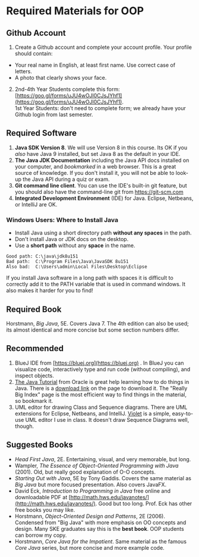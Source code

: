 # Required Materials for OOP

## Github Account

1. Create a Github account and complete your account profile.  Your profile should contain:
  * Your real name in English, at least first name. Use correct case of letters.
  * A photo that clearly shows your face.
2. 2nd-4th Year Students complete this form: [https://goo.gl/forms/uJU4wOJl0CJsJYhf1](https://goo.gl/forms/uJU4wOJl0CJsJYhf1).    
1st Year Students: don't need to complete form; we already have your Github login from last semester.

## Required Software

1. **Java SDK Version 8**.  We will use Version 8 in this course. Its OK if you *also* have Java 9 installed, but set Java 8 as the default in your IDE.
2. **The Java JDK Documentation** including the Java API docs installed on your computer, and *bookmarked* in a web browser. This is a great source of knowledge.  If you don't install it, you will not be able to look-up the Java API during a quiz or exam.
3. **Git command line client**.  You can use the IDE's built-in git feature, but you should also have the command-line git from https://git-scm.com
4. **Integrated Development Environment** (IDE) for Java. Eclipse, Netbeans, or IntelliJ are OK.

### Windows Users: Where to Install Java

* Install Java using a short directory path **without any spaces** in the path.
* Don't install Java or JDK docs on the desktop.
* Use a **short path** without any **space** in the name.
```
Good path: C:\java\jdk8u151 
Bad path:  C:\Program Files\Java\JavaSDK 8u151
Also bad:  C:\Users\admin\Local Files\Desktop\Eclipse
```

If you install Java software in a long path with spaces it is difficult to correctly add it to the PATH variable that is used in command windows.  It also makes it harder for you to find!

## Required Book

Horstmann, *Big Java*, 5E.  Covers Java 7. The 4th edition can also be used; its almost identical and more concise but some section numbers differ.

## Recommended

1. BlueJ IDE from [https://bluej.org](https://bluej.org) . In BlueJ you can visualize code, interactively type and run code (without compiling), and inspect objects.
2. [The Java Tutorial](https://docs.oracle.com/javase/tutorial/) from Oracle is great help learning how to do things in Java. There is a [download link](http://www.oracle.com/technetwork/java/javase/java-tutorial-downloads-2005894.html) on the page to download it.  The "Really Big Index" page is the most efficient way to find things in the material, so bookmark it.
3. UML editor for drawing Class and Sequence diagrams.  There are UML extensions for Eclipse, Netbeans, and IntelliJ.  [Violet](https://sourceforge.net/projects/violet/files/violetumleditor/) is a simple, easy-to-use UML editor I use in class. It doesn't draw Sequence Diagrams well, though.

## Suggested Books

* *Head First Java*, 2E. Entertaining, visual, and very memorable, but long.
* Wampler, *The Essence of Object-Oriented Programming with Java* (2001). Old, but really good explanation of O-O concepts.
* *Starting Out with Java*, 5E by Tony Gaddis.  Covers the same material as *Big Java* but more focused presentation. Also covers JavaFX.
* David Eck, *Introduction to Programming in Java* free online and downloadable PDF at [http://math.hws.edu/javanotes/](http://math.hws.edu/javanotes/).  Good but too long.  Prof. Eck has other free books you may like.
* Horstmann, *Object-Oriented Design and Patterns*, 2E (2006). Condensed from "Big Java" with more emphasis on OO concepts and design.  Many SKE graduates say this is the **best book**.  OOP students can borrow my copy.
* Horstmann, *Core Java for the Impatient*. Same material as the famous *Core Java* series, but more concise and more example code.
